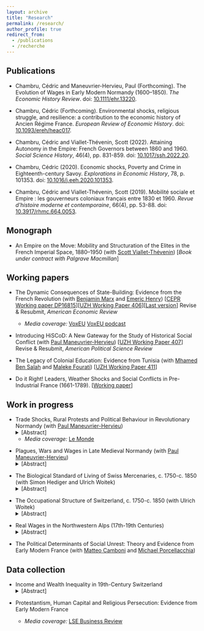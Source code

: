 ```yaml
---
layout: archive
title: "Research"
permalink: /research/
author_profile: true
redirect_from:
  - /publications
  - /recherche
---
```


## Publications

* Chambru, Cédric and Maneuvrier-Hervieu, Paul (Forthcoming). The Evolution of Wages in Early Modern Normandy (1600–1850). *The Economic History Review*.  doi: [10.1111/ehr.13220](https://doi.org/10.1111/ehr.13220).

* Chambru, Cédric (Forthcoming). Environmental shocks, religious struggle, and resilience: a contribution to the economic history of Ancien Régime France. *European Review of Economic History*.  doi: [10.1093/ereh/heac017](https://doi.org/10.1093/ereh/heac017).

* Chambru, Cédric and Viallet-Thévenin, Scott (2022). Attaining Autonomy in the Empire: French Governors between 1860 and 1960. *Social Science History*, 46(4), pp. 831-859. doi: [10.1017/ssh.2022.20](https://doi.org/10.1017/ssh.2022.20).
 
* Chambru, Cédric (2020). Economic shocks, Poverty and Crime in Eighteenth-century Savoy. *Explorations in Economic History*, 78, p. 101353. doi: [10.1016/j.eeh.2020.101353](https://doi.org/10.1016/j.eeh.2020.101353).

* Chambru, Cédric and  Viallet-Thévenin, Scott (2019). Mobilité sociale et Empire : les gouverneurs coloniaux français entre 1830 et 1960. *Revue d'histoire moderne et contemporaine*, 66(4), pp. 53-88. doi: [10.3917/rhmc.664.0053](https://doi.org/10.3917/rhmc.664.0053).

## Monograph

* An Empire on the Move: Mobility and Structuration of the Elites in the French Imperial Space, 1880–1950 (with [Scott Viallet-Thévenin](https://cv.archives-ouvertes.fr/scott-viallet-thevenin)) [*Book under contract with Palgrave Macmillan*]

## Working papers  

* The Dynamic Consequences of State-Building: Evidence from the French Revolution (with [Benjamin Marx](https://sites.google.com/view/bmarx) and [Emeric Henry](https://sites.google.com/site/emericmlhenry)) [[CEPR Working paper DP16815](https://cepr.org/active/publications/discussion_papers/dp.php?dpno=16815)][[UZH Working Paper 406](https://doi.org/10.5167/uzh-217105)][[Last version](https://drive.google.com/file/d/1Wll4seH5huKJU6ll9ziLA4ixs7BJzSG8/view)] Revise & Resubmit, *American Economic Review*
 
   - *Media coverage:* [VoxEU](https://voxeu.org/article/building-state-one-step-time) [VoxEU podcast](https://voxeu.org/vox-talks/french-revolution-state-building)

* Introducing HiSCoD: A New Gateway for the Study of Historical Social Conflict (with [Paul Maneuvrier-Hervieu](https://paulmaneuvrierhervieu.github.io)) [[UZH Working Paper 407](https://doi.org/10.5167/uzh-217109)] Revise & Resubmit, *American Political Science Review*

* The Legacy of Colonial Education: Evidence from Tunisia (with [Mhamed Ben Salah](https://mhamedbensalah.github.io) and [Maleke Fourati](https://sites.google.com/view/malekefourati)) [[UZH Working Paper 411](https://doi.org/10.5167/uzh-218541)]

* Do it Right! Leaders, Weather Shocks and Social Conflicts in Pre-Industrial France (1661-1789). [[Working paper](https://doi.org/10.5167/uzh-186150)]

## Work in progress  

<ul>
  <li>Trade Shocks, Rural Protests and Political Behaviour in Revolutionary Normandy (with <a href="https://paulmaneuvrierhervieu.github.io">Paul Maneuvrier-Hervieu</a>)
    <details>
      <summary>[Abstract]</summary>
      <p align="justify">
        <em>
          In 1787, the application of the Eden Treaty established a competitive system between France and England. In Normandy, one of the most industrialised region of France, the cotton textile imports from Britain caused a sharp decline in the regional industrial production. Unable to sustain the competition from England, Norman manufacturers had to reduce their production, dismiss workers, or declare bankruptcy. In the following months, unemployment and vagrancy quickly rose and many social conflicts occurred in different parts of the province. In this paper, we explore the socio-economic consequences of this trade agreement on political behaviour during the French Revolution. Using merchants' bankruptcy records, state surveys quantifying begging and unemployment, and data on the spread of social conflict data, we document that the Eden-Agreement had a large socio-economic impact on parishes specialised in the textile industry. We further show that these municipalities were more likely than their counterparts to support the French Revolution and the Jacobin government.
        </em>
      </p>
    </details>
    <ul>
      <li>
        <em>Media coverage:</em> <a href="https://www.lemonde.fr/idees/article/2023/03/16/entre-1786-et-1789-les-ateliers-normands-sont-vite-passes-du-doux-commerce-a-la-crise-sociale_6165680_3232.html">Le Monde</a>
      </li>
    </ul>
  </li>
</ul>

<ul>
  <li>Plagues, Wars and Wages in Late Medieval Normandy (with <a href="https://paulmaneuvrierhervieu.github.io">Paul Maneuvrier-Hervieu</a>)
    <details>
      <summary>[Abstract]</summary>
      <p align="justify">
        <em>
          In this paper, we propose to analyse the evolution of Norman wages from 1300 to 1600. We rely on new data on wages and prices to estimate series of wages for daily rural and urban skilled and unskilled labourers as well as a tentative series for male annual labourers. In Normandy as elsewhere in Europe, the Black Death and the plague of 1361 initiated a severe demographic crisis. Beyond plagues, Normandy had also to face the consequences of the Hundred Year War between England and France. The effect of the occupation of Normandy by English troops between 1417-9 and 1450 is, however, quite uncertain. The constant demand of supplies certainly drove increases in crop prices, but the demand for craftsmen to construct new fortifications required to hold the territory also plausibly increased labour scarcity and wages. Using data on population derived from hearth rolls for various years and spatial variations in the exposure to the English occupation, we try to understand how plagues, wars and labour scarcity articulated and could explain the formation/evolution of wages during the 15th century in Normandy.
        </em>
      </p>
    </details>
  </li>
</ul>

<ul>
  <li>The Biological Standard of Living of Swiss Mercenaries, c. 1750-c. 1850 (with Simon Hediger and Ulrich Woitek)
    <details>
      <summary>[Abstract]</summary>
      <p align="justify">
        <em>
          Although the practice of hiring out citizens to fight for foreign countries lost its importance for generating income during the 18th Century, Swiss mercenaries sent by the state were still under contract up until the mid of the 19th Century. The contracts contain, among other information, height as a means of identification and as an indication of fitness for service. We use this data to look at the change in the biological standard of living in the period c. 1750–c. 1850, considering the specific nature of the mercenary trade. Besides correcting for truncation, the wealth of available data allows distinguishing between birthyear and measurement year effects. Preliminary results show that not taking the measurement year effect into account would lead to a misinterpretation of the changes in the biological standard of living in the period and region of interest. To check whether our  results are not just due to the specific population subgroup we analyze, we compare them with data from prison records and passport registers.
        </em>
      </p>
    </details>
  </li>
</ul>

<ul>
  <li>The Occupational Structure of Switzerland, c. 1750-c. 1850 (with Ulrich Woitek)
    <details>
      <summary>[Abstract]</summary>
      <p align="justify">
        <em>
          In this paper, we propose to reconstruct the occupational structure of Switzerland at the turn of the 19th century. We rely a variety of sources, including population censuses, citizen registers (Bürgerverzeichnisse), marriage certificates, passport data, and prison records to estimate the regional distribution of employment at the sector (primary, secondary, tertiary) and sub-sectors (farmers, miners, textile workers, transport workers, etc.) level between the mid-18th century and the mid-19th century. We discuss how each source can help dealing with indistinct denomination (e.g. labourer), and circumventing the issue of missing men and women. We show that if the structural transformation of the Swiss economy was slow during the 18th century, regional specialisation was well underway. We find evidence of industrial (spinning and weaving) activities across all Switzerland, but mostly Zurich and its eastern surroundings. In Jura, the rise of the watch industry also led to structural transformation shifting away the core of the economy from the agricultural sector. We posit these divergences may well have contributed to the large spatial inequalities observed across Switzerland in the 1850s.
        </em>
      </p>
    </details>
  </li>
</ul>

<ul>
  <li>Real Wages in the Northwestern Alps (17th-19th Centuries)
    <details>
      <summary>[Abstract]</summary>
      <p align="justify">
        <em>
          While Switzerland is nowadays one of the richest country in the world, we know very little about Swiss economic growth prior to the 19th century. After 1685, the inflows of French Huguenots contributed to the development of various industries, including watchmaking and painted textile (indiennes), in the western part of country. However, the overall effect on the local economy is poorly understood. In this paper, we address these shortcomings by analysing the evolution of real wages in Geneva and its surrounding areas from the late 17th century to the mid-19th century. We use primary and secondary sources to establish series of wages for daily skilled and unskilled male labour. To provide a tentative comparison, we also collect information on wages and prices for the Duchy of Savoy and the city of Lausanne.
        </em>
      </p>
    </details>
  </li>
</ul>

* The Political Determinants of Social Unrest: Theory and Evidence from Early Modern France (with [Matteo Camboni](https://sites.google.com/u.northwestern.edu/matteocamboni/home) and [Michael Porcellacchia](https://sites.northwestern.edu/mporcellacchia/))

## Data collection

<ul>
  <li>Income and Wealth Inequality in 19th-Century Switzerland
    <details>
      <summary>[Abstract]</summary>
      <p align="justify">
        <em>        
          Recent research has explored the evolution of income and wealth inequalities in Switzerland over the 20th century. In particular, changes at the very top of the distribution have attracted the most attention, and especially with regard to behavioral responses to changes in wealth tax rates. Little is known, however, on the evolution of inequalities durign the economic take-off of Switzerland. In this paper, I provide an overview of income and wealth inequality in Switzerland during the 19th century by relying on newly collected data from municipal tax registers and cadastral registers.
        </em>
      </p>
    </details>
  </li>
</ul>

* Protestantism, Human Capital and Religious Persecution: Evidence from Early Modern France

    - *Media coverage:* [LSE Business Review](https://blogs.lse.ac.uk/businessreview/2020/10/16/what-consequences-did-religious-intolerance-against-the-huguenots-have-in-france/)



